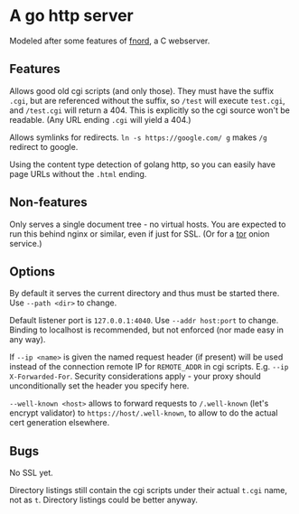 # A go http server

Modeled after some features of [fnord](https://www.fefe.de/fnord/),
a C webserver.

## Features

Allows good old cgi scripts (and only those).
They must have the suffix `.cgi`,
but are referenced without the suffix, so `/test` will execute
`test.cgi`, and `/test.cgi` will return a 404. This is explicitly
so the cgi source won't be readable. (Any URL ending `.cgi` will
yield a 404.)

Allows symlinks for redirects. `ln -s https://google.com/ g`
makes `/g` redirect to google.

Using the content type detection of golang http, so you can
easily have page URLs without the `.html` ending.

## Non-features

Only serves a single document tree - no virtual hosts.
You are expected to run this behind nginx or similar,
even if just for SSL. (Or for a [tor](https://www.torproject.org/)
onion service.)

## Options

By default it serves the current directory
and thus must be started there. Use
`--path <dir>` to change.

Default listener port is `127.0.0.1:4040`.
Use `--addr host:port` to change. Binding
to localhost is recommended, but not enforced
(nor made easy in any way).

If `--ip <name>` is given the named request header
(if present) will be used instead of the connection
remote IP for `REMOTE_ADDR` in cgi scripts. E.g.
`--ip X-Forwarded-For`. Security considerations
apply - your proxy should unconditionally set the
header you specify here.

`--well-known <host>` allows to forward requests
to `/.well-known` (let's encrypt validator) to
`https://host/.well-known`, to allow to do the
actual cert generation elsewhere.

## Bugs

No SSL yet.

Directory listings still contain the cgi scripts
under their actual `t.cgi` name, not as `t`. Directory
listings could be better anyway.
